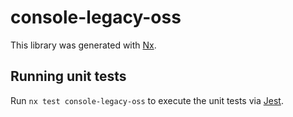 # console-legacy-oss

This library was generated with [Nx](https://nx.dev).

## Running unit tests

Run `nx test console-legacy-oss` to execute the unit tests via [Jest](https://jestjs.io).
